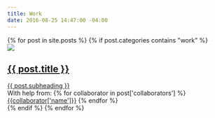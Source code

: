 ```yaml
---
title: Work
date: 2016-08-25 14:47:00 -04:00
---
```


<div class="item-list clr">
{% for post in site.posts %}
{% if post.categories contains "work" %}
<div class='item'>
<a class="post-link" href="{{ post.url | prepend: site.baseurl }}">
  <img src='{{ post.homepage-image}}'/>
  <h2>{{ post.title }}</h2>
  <div class='sub-title'>{{ post.subheading }}</div>
</a>
<div class='collaborators'>With help from:
{% for collaborator in post['collaborators'] %}
  <a href='{{collaborator['url']}}'>{{collaborator['name']}}</a>
{% endfor %}
</div>
</div>
{% endif %}
{% endfor %}
</div>
